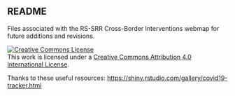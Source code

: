 ## README
Files associated with the RS-SRR Cross-Border Interventions webmap for future additions and revisions.

<a rel="license" href="http://creativecommons.org/licenses/by/4.0/"><img alt="Creative Commons License" style="border-width:0" src="https://i.creativecommons.org/l/by/4.0/88x31.png" /></a><br />This work is licensed under a <a rel="license" href="http://creativecommons.org/licenses/by/4.0/">Creative Commons Attribution 4.0 International License</a>.


Thanks to these useful resources:
https://shiny.rstudio.com/gallery/covid19-tracker.html
